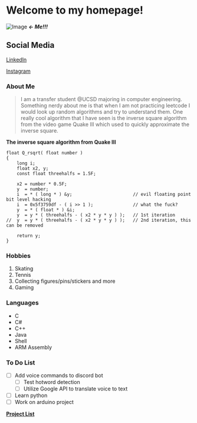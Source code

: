 # Welcome to my homepage!

![Image](https://chan811.github.io/images/imageChanly.png) ***<- Me!!!***

## Social Media
[Linkedln](https://www.linkedin.com/in/chanly-ly-89869519b/)

[Instagram](https://www.instagram.com/chan__811/)

### About Me
>I am a transfer student @UCSD majoring in computer engineering. 
>Something nerdy about me is that when I am not practicing leetcode I would look up random algorithms and try to understand them.
>One really cool algorithm that I have seen is the inverse square algorithm from the video game Quake III which used to quickly approximate 
>the inverse square. 

**The inverse square algorithm from Quake III**
```
float Q_rsqrt( float number )
{
	long i;
	float x2, y;
	const float threehalfs = 1.5F;

	x2 = number * 0.5F;
	y  = number;
	i  = * ( long * ) &y;                       // evil floating point bit level hacking
	i  = 0x5f3759df - ( i >> 1 );               // what the fuck? 
	y  = * ( float * ) &i;
	y  = y * ( threehalfs - ( x2 * y * y ) );   // 1st iteration
//	y  = y * ( threehalfs - ( x2 * y * y ) );   // 2nd iteration, this can be removed

	return y;
}
```

### Hobbies
1. Skating
2. Tennis
3. Collecting figures/pins/stickers and more
4. Gaming

### Languages
- C
- C#
- C++
- Java
- Shell
- ARM Assembly


### To Do List
- [ ] Add voice commands to discord bot
  - [ ] Test hotword detection
  - [ ] Utilize Google API to translate voice to text
- [ ] Learn python
- [ ] Work on arduino project

[**Project List**](doc/project.md)




